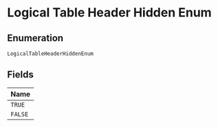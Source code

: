 
# Logical Table Header Hidden Enum

## Enumeration

`LogicalTableHeaderHiddenEnum`

## Fields

| Name |
|  --- |
| `TRUE` |
| `FALSE` |

